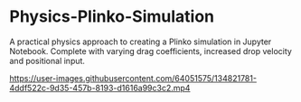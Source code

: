# Physics-Plinko-Simulation
A practical physics approach to creating a Plinko simulation in Jupyter Notebook. Complete with varying drag coefficients, increased drop velocity and positional input. 


https://user-images.githubusercontent.com/64051575/134821781-4ddf522c-9d35-457b-8193-d1616a99c3c2.mp4


